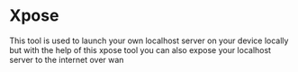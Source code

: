 # Xpose
This tool is used to launch your own localhost server on your device locally but with the help of this xpose tool you can also expose your localhost server to the internet over wan
